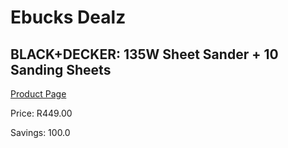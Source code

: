 
# Ebucks Dealz
## BLACK+DECKER: 135W Sheet Sander + 10 Sanding Sheets
[Product Page](https://www.ebucks.com/web/shop/productSelected.do?prodId=548301279&catId=717342768)

Price: R449.00

Savings: 100.0


	